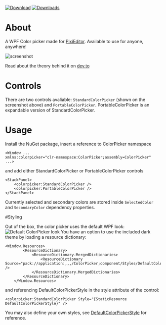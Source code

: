 [![Download](https://img.shields.io/badge/nuget-download-blue)](https://www.nuget.org/packages/PixiEditor.ColorPicker/)
[![Downloads](https://img.shields.io/nuget/dt/PixiEditor.ColorPicker)](https://www.nuget.org/packages/PixiEditor.ColorPicker/)

# About

A WPF Color picker made for [PixiEditor](https://github.com/PixiEditor/PixiEditor). Available to use for anyone, anywhere!

![screenshot](https://i.imgur.com/C6m5YWI.png)

Read about the theory behind it on [dev.to](https://dev.to/flabbet/how-does-color-pickers-work-1275)

# Controls

There are two controls avaliable: `StandardColorPicker` (shown on the screenshot above) and `PortableColorPicker`. PortableColorPicker is an expandable version of StandardColorPicker.

# Usage

Install the NuGet package, insert a reference to ColorPicker namespace
```
<Window ...
xmlns:colorpicker="clr-namespace:ColorPicker;assembly=ColorPicker"
...>
```
and add either StandardColorPicker or PortableColorPicker controls
```
<StackPanel>
	<colorpicker:StandardColorPicker />
	<colorpicker:PortableColorPicker />
</StackPanel>
```
Currently selected and secondary colors are stored inside `SelectedColor` and `SecondaryColor` dependency properties.

#Styling

Out of the box, the color picker uses the default WPF look:
![Default ColorPicker look](https://i.imgur.com/N2sSQ9X.png)
You have an option to use the included dark theme by loading a resource dictionary:
```
<Window.Resources>
        <ResourceDictionary>
            <ResourceDictionary.MergedDictionaries>
                <ResourceDictionary Source="pack://application:,,,/ColorPicker;component/Styles/DefaultColorPickerStyle.xaml" />
            </ResourceDictionary.MergedDictionaries>
        </ResourceDictionary>
    </Window.Resources>
```
and referencing DefaultColorPickerStyle in the style attribute of the control:
```
<colorpicker:StandardColorPicker Style="{StaticResource DefaultColorPickerStyle}" />
```
You may also define your own styles, see [DefaultColorPickerStyle](https://github.com/PixiEditor/ColorPicker/blob/master/src/ColorPicker/Styles/DefaultColorPickerStyle.xaml) for reference.